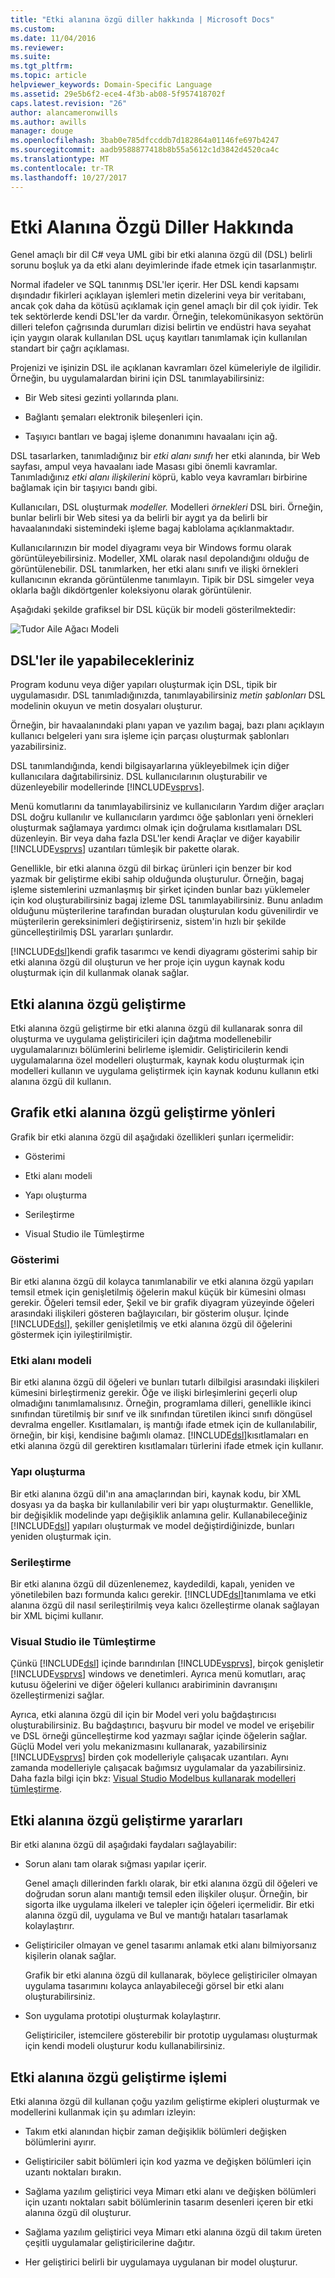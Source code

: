 ```yaml
---
title: "Etki alanına özgü diller hakkında | Microsoft Docs"
ms.custom: 
ms.date: 11/04/2016
ms.reviewer: 
ms.suite: 
ms.tgt_pltfrm: 
ms.topic: article
helpviewer_keywords: Domain-Specific Language
ms.assetid: 29e5b6f2-ece4-4f3b-ab08-5f957418702f
caps.latest.revision: "26"
author: alancameronwills
ms.author: awills
manager: douge
ms.openlocfilehash: 3bab0e785dfccddb7d182864a01146fe697b4247
ms.sourcegitcommit: aadb9588877418b8b55a5612c1d3842d4520ca4c
ms.translationtype: MT
ms.contentlocale: tr-TR
ms.lasthandoff: 10/27/2017
---
```

# <a name="about-domain-specific-languages"></a>Etki Alanına Özgü Diller Hakkında
Genel amaçlı bir dil C# veya UML gibi bir etki alanına özgü dil (DSL) belirli sorunu boşluk ya da etki alanı deyimlerinde ifade etmek için tasarlanmıştır.  
  
 Normal ifadeler ve SQL tanınmış DSL'ler içerir. Her DSL kendi kapsamı dışındadır fikirleri açıklayan işlemleri metin dizelerini veya bir veritabanı, ancak çok daha da kötüsü açıklamak için genel amaçlı bir dil çok iyidir. Tek tek sektörlerde kendi DSL'ler da vardır. Örneğin, telekomünikasyon sektörün dilleri telefon çağrısında durumları dizisi belirtin ve endüstri hava seyahat için yaygın olarak kullanılan DSL uçuş kayıtları tanımlamak için kullanılan standart bir çağrı açıklaması.  
  
 Projenizi ve işinizin DSL ile açıklanan kavramları özel kümeleriyle de ilgilidir. Örneğin, bu uygulamalardan birini için DSL tanımlayabilirsiniz:  
  
-   Bir Web sitesi gezinti yollarında planı.  
  
-   Bağlantı şemaları elektronik bileşenleri için.  
  
-   Taşıyıcı bantları ve bagaj işleme donanımını havaalanı için ağ.  
  
 DSL tasarlarken, tanımladığınız bir *etki alanı sınıfı* her etki alanında, bir Web sayfası, ampul veya havaalanı iade Masası gibi önemli kavramlar. Tanımladığınız *etki alanı ilişkilerini* köprü, kablo veya kavramları birbirine bağlamak için bir taşıyıcı bandı gibi.  
  
 Kullanıcıları, DSL oluşturmak *modeller.* Modelleri *örnekleri* DSL biri. Örneğin, bunlar belirli bir Web sitesi ya da belirli bir aygıt ya da belirli bir havaalanındaki sistemindeki işleme bagaj kablolama açıklanmaktadır.  
  
 Kullanıcılarınızın bir model diyagramı veya bir Windows formu olarak görüntüleyebilirsiniz. Modeller, XML olarak nasıl depolandığını olduğu de görüntülenebilir. DSL tanımlarken, her etki alanı sınıfı ve ilişki örnekleri kullanıcının ekranda görüntülenme tanımlayın. Tipik bir DSL simgeler veya oklarla bağlı dikdörtgenler koleksiyonu olarak görüntülenir.  
  
 Aşağıdaki şekilde grafiksel bir DSL küçük bir modeli gösterilmektedir:  
  
 ![Tudor Aile Ağacı Modeli](../modeling/media/tudor_familytreemodel.png "Tudor_FamilyTreeModel")  
  
## <a name="what-you-can-do-with-dsls"></a>DSL'ler ile yapabilecekleriniz  
 Program kodunu veya diğer yapıları oluşturmak için DSL, tipik bir uygulamasıdır. DSL tanımladığınızda, tanımlayabilirsiniz *metin şablonları* DSL modelinin okuyun ve metin dosyaları oluşturur.  
  
 Örneğin, bir havaalanındaki planı yapan ve yazılım bagaj, bazı planı açıklayın kullanıcı belgeleri yanı sıra işleme için parçası oluşturmak şablonları yazabilirsiniz.  
  
 DSL tanımlandığında, kendi bilgisayarlarına yükleyebilmek için diğer kullanıcılara dağıtabilirsiniz. DSL kullanıcılarının oluşturabilir ve düzenleyebilir modellerinde [!INCLUDE[vsprvs](../code-quality/includes/vsprvs_md.md)].  
  
 Menü komutlarını da tanımlayabilirsiniz ve kullanıcıların Yardım diğer araçları DSL doğru kullanılır ve kullanıcıların yardımcı öğe şablonları yeni örnekleri oluşturmak sağlamaya yardımcı olmak için doğrulama kısıtlamaları DSL düzenleyin. Bir veya daha fazla DSL'ler kendi Araçlar ve diğer kayabilir [!INCLUDE[vsprvs](../code-quality/includes/vsprvs_md.md)] uzantıları tümleşik bir pakette olarak.  
  
 Genellikle, bir etki alanına özgü dil birkaç ürünleri için benzer bir kod yazmak bir geliştirme ekibi sahip olduğunda oluşturulur. Örneğin, bagaj işleme sistemlerini uzmanlaşmış bir şirket içinden bunlar bazı yüklemeler için kod oluşturabilirsiniz bagaj izleme DSL tanımlayabilirsiniz. Bunu anladım olduğunu müşterilerine tarafından buradan oluşturulan kodu güvenilirdir ve müşterilerin gereksinimleri değiştirirseniz, sistem'in hızlı bir şekilde güncelleştirilmiş DSL yararları şunlardır.  
  
 [!INCLUDE[dsl](../modeling/includes/dsl_md.md)]kendi grafik tasarımcı ve kendi diyagramı gösterimi sahip bir etki alanına özgü dil oluşturun ve her proje için uygun kaynak kodu oluşturmak için dil kullanmak olanak sağlar.  
  
## <a name="domain-specific-development"></a>Etki alanına özgü geliştirme  
 Etki alanına özgü geliştirme bir etki alanına özgü dil kullanarak sonra dil oluşturma ve uygulama geliştiricileri için dağıtma modellenebilir uygulamalarınızı bölümlerini belirleme işlemidir. Geliştiricilerin kendi uygulamalarına özel modelleri oluşturmak, kaynak kodu oluşturmak için modelleri kullanın ve uygulama geliştirmek için kaynak kodunu kullanın etki alanına özgü dil kullanın.  
  
## <a name="aspects-of-graphical-domain-specific-development"></a>Grafik etki alanına özgü geliştirme yönleri  
 Grafik bir etki alanına özgü dil aşağıdaki özellikleri şunları içermelidir:  
  
-   Gösterimi  
  
-   Etki alanı modeli  
  
-   Yapı oluşturma  
  
-   Serileştirme  
  
-   Visual Studio ile Tümleştirme  
  
### <a name="notation"></a>Gösterimi  
 Bir etki alanına özgü dil kolayca tanımlanabilir ve etki alanına özgü yapıları temsil etmek için genişletilmiş öğelerin makul küçük bir kümesini olması gerekir. Öğeleri temsil eder, Şekil ve bir grafik diyagram yüzeyinde öğeleri arasındaki ilişkileri gösteren bağlayıcıları, bir gösterim oluşur. İçinde [!INCLUDE[dsl](../modeling/includes/dsl_md.md)], şekiller genişletilmiş ve etki alanına özgü dil öğelerini göstermek için iyileştirilmiştir.  
  
### <a name="domain-model"></a>Etki alanı modeli  
 Bir etki alanına özgü dil öğeleri ve bunları tutarlı dilbilgisi arasındaki ilişkileri kümesini birleştirmeniz gerekir. Öğe ve ilişki birleşimlerini geçerli olup olmadığını tanımlamalısınız. Örneğin, programlama dilleri, genellikle ikinci sınıfından türetilmiş bir sınıf ve ilk sınıfından türetilen ikinci sınıfı döngüsel devralma engeller. Kısıtlamaları, iş mantığı ifade etmek için de kullanılabilir, örneğin, bir kişi, kendisine bağımlı olamaz. [!INCLUDE[dsl](../modeling/includes/dsl_md.md)]kısıtlamaları en etki alanına özgü dil gerektiren kısıtlamaları türlerini ifade etmek için kullanır.  
  
### <a name="artifact-generation"></a>Yapı oluşturma  
 Bir etki alanına özgü dil'ın ana amaçlarından biri, kaynak kodu, bir XML dosyası ya da başka bir kullanılabilir veri bir yapı oluşturmaktır. Genellikle, bir değişiklik modelinde yapı değişiklik anlamına gelir. Kullanabileceğiniz [!INCLUDE[dsl](../modeling/includes/dsl_md.md)] yapıları oluşturmak ve model değiştirdiğinizde, bunları yeniden oluşturmak için.  
  
### <a name="serialization"></a>Serileştirme  
 Bir etki alanına özgü dil düzenlenemez, kaydedildi, kapalı, yeniden ve yönetilebilen bazı formunda kalıcı gerekir. [!INCLUDE[dsl](../modeling/includes/dsl_md.md)]tanımlama ve etki alanına özgü dil nasıl serileştirilmiş veya kalıcı özelleştirme olanak sağlayan bir XML biçimi kullanır.  
  
### <a name="integration-with-visual-studio"></a>Visual Studio ile Tümleştirme  
 Çünkü [!INCLUDE[dsl](../modeling/includes/dsl_md.md)] içinde barındırılan [!INCLUDE[vsprvs](../code-quality/includes/vsprvs_md.md)], birçok genişletir [!INCLUDE[vsprvs](../code-quality/includes/vsprvs_md.md)] windows ve denetimleri. Ayrıca menü komutları, araç kutusu öğelerini ve diğer öğeleri kullanıcı arabiriminin davranışını özelleştirmenizi sağlar.  
  
 Ayrıca, etki alanına özgü dil için bir Model veri yolu bağdaştırıcısı oluşturabilirsiniz. Bu bağdaştırıcı, başvuru bir model ve model ve erişebilir ve DSL örneği güncelleştirme kod yazmayı sağlar içinde öğelerin sağlar. Güçlü Model veri yolu mekanizmasını kullanarak, yazabilirsiniz [!INCLUDE[vsprvs](../code-quality/includes/vsprvs_md.md)] birden çok modelleriyle çalışacak uzantıları. Aynı zamanda modelleriyle çalışacak bağımsız uygulamalar da yazabilirsiniz. Daha fazla bilgi için bkz: [Visual Studio Modelbus kullanarak modelleri tümleştirme](../modeling/integrating-models-by-using-visual-studio-modelbus.md).  
  
## <a name="benefits-of-domain-specific-development"></a>Etki alanına özgü geliştirme yararları  
 Bir etki alanına özgü dil aşağıdaki faydaları sağlayabilir:  
  
-   Sorun alanı tam olarak sığması yapılar içerir.  
  
     Genel amaçlı dillerinden farklı olarak, bir etki alanına özgü dil öğeleri ve doğrudan sorun alanı mantığı temsil eden ilişkiler oluşur. Örneğin, bir sigorta ilke uygulama ilkeleri ve talepler için öğeleri içermelidir. Bir etki alanına özgü dil, uygulama ve Bul ve mantığı hataları tasarlamak kolaylaştırır.  
  
-   Geliştiriciler olmayan ve genel tasarımı anlamak etki alanı bilmiyorsanız kişilerin olanak sağlar.  
  
     Grafik bir etki alanına özgü dil kullanarak, böylece geliştiriciler olmayan uygulama tasarımını kolayca anlayabileceği görsel bir etki alanı oluşturabilirsiniz.  
  
-   Son uygulama prototipi oluşturmak kolaylaştırır.  
  
     Geliştiriciler, istemcilere gösterebilir bir prototip uygulaması oluşturmak için kendi modeli oluşturur kodu kullanabilirsiniz.  
  
## <a name="the-process-of-domain-specific-development"></a>Etki alanına özgü geliştirme işlemi  
 Etki alanına özgü dil kullanan çoğu yazılım geliştirme ekipleri oluşturmak ve modellerini kullanmak için şu adımları izleyin:  
  
-   Takım etki alanından hiçbir zaman değişiklik bölümleri değişken bölümlerini ayırır.  
  
-   Geliştiriciler sabit bölümleri için kod yazma ve değişken bölümleri için uzantı noktaları bırakın.  
  
-   Sağlama yazılım geliştirici veya Mimarı etki alanı ve değişken bölümleri için uzantı noktaları sabit bölümlerinin tasarım desenleri içeren bir etki alanına özgü dil oluşturur.  
  
-   Sağlama yazılım geliştirici veya Mimarı etki alanına özgü dil takım üreten çeşitli uygulamalar geliştiricilerine dağıtır.  
  
-   Her geliştirici belirli bir uygulamaya uygulanan bir model oluşturur.